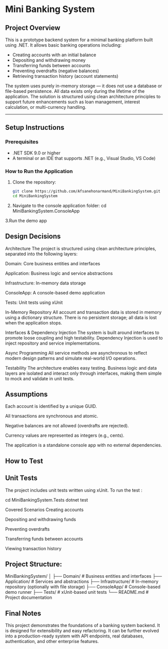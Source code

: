 # Mini Banking System

## Project Overview

This is a prototype backend system for a minimal banking platform built using .NET. It allows basic banking operations including:

- Creating accounts with an initial balance
- Depositing and withdrawing money
- Transferring funds between accounts
- Preventing overdrafts (negative balances)
- Retrieving transaction history (account statements)

The system uses purely in-memory storage — it does not use a database or file-based persistence. All data exists only during the lifetime of the application. The solution is structured using clean architecture principles to support future enhancements such as loan management, interest calculation, or multi-currency handling.

---

## Setup Instructions

### Prerequisites

- .NET SDK 9.0 or higher
- A terminal or an IDE that supports .NET (e.g., Visual Studio, VS Code)

### How to Run the Application

1. Clone the repository:

   ```bash
   git clone https://github.com/Afsanehonarmand/MiniBankingSystem.git
   cd MiniBankingSystem


2. Navigate to the console application folder: cd MiniBankingSystem.ConsoleApp

3.Run the demo app



## Design Decisions
Architecture
The project is structured using clean architecture principles, separated into the following layers:

Domain: Core business entities and interfaces

Application: Business logic and service abstractions

Infrastructure: In-memory data storage

ConsoleApp: A console-based demo application

Tests: Unit tests using xUnit

In-Memory Repository
All account and transaction data is stored in memory using a dictionary structure. There is no persistent storage; all data is lost when the application stops.

Interfaces & Dependency Injection
The system is built around interfaces to promote loose coupling and high testability. Dependency Injection is used to inject repository and service implementations.

Async Programming
All service methods are asynchronous to reflect modern design patterns and simulate real-world I/O operations.

Testability
The architecture enables easy testing. Business logic and data layers are isolated and interact only through interfaces, making them simple to mock and validate in unit tests.

## Assumptions
Each account is identified by a unique GUID.

All transactions are synchronous and atomic.

Negative balances are not allowed (overdrafts are rejected).

Currency values are represented as integers (e.g., cents).

The application is a standalone console app with no external dependencies.

## How to Test
## Unit Tests

The project includes unit tests written using xUnit. To run the test :

cd MiniBankingSystem.Tests
dotnet test

Covered Scenarios
Creating accounts

Depositing and withdrawing funds

Preventing overdrafts

Transferring funds between accounts

Viewing transaction history

## Project Structure:
MiniBankingSystem/
│
├── Domain/               # Business entities and interfaces
├── Application/          # Services and abstractions
├── Infrastructure/       # In-memory repository (optionally with file storage)
├── ConsoleApp/           # Console-based demo runner
├── Tests/                # xUnit-based unit tests
└── README.md             # Project documentation


## Final Notes
This project demonstrates the foundations of a banking system backend. It is designed for extensibility and easy refactoring. It can be further evolved into a production-ready system with API endpoints, real databases, authentication, and other enterprise features.

